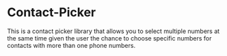 # Contact-Picker
This is a contact picker library that allows you to select multiple numbers at the same time given the user the chance to choose specific numbers for contacts with more than one phone numbers.
